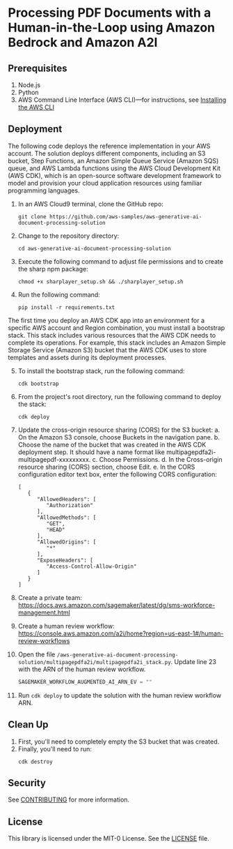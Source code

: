 # Processing PDF Documents with a Human-in-the-Loop using Amazon Bedrock and Amazon A2I

## Prerequisites

1. Node.js
2. Python
3. AWS Command Line Interface (AWS CLI)—for instructions, see [Installing the AWS CLI](https://docs.aws.amazon.com/cli/latest/userguide/cli-chap-install.html)

## Deployment

The following code deploys the reference implementation in your AWS account. The solution deploys different components, including an S3 bucket, Step Functions, an Amazon Simple Queue Service (Amazon SQS) queue, and AWS Lambda functions using the AWS Cloud Development Kit (AWS CDK), which is an open-source software development framework to model and provision your cloud application resources using familiar programming languages.

1. In an AWS Cloud9 terminal, clone the GitHub repo:
	```
	git clone https://github.com/aws-samples/aws-generative-ai-document-processing-solution
	```
2. Change to the repository directory:
	```
	cd aws-generative-ai-document-processing-solution
	```
3. Execute the following command to adjust file permissions and to create the sharp npm package:
	```
	chmod +x sharplayer_setup.sh && ./sharplayer_setup.sh
	```
4. Run the following command:
	```
	pip install -r requirements.txt
	```
The first time you deploy an AWS CDK app into an environment for a specific AWS account and Region combination, you must install a bootstrap stack. This stack includes various resources that the AWS CDK needs to complete its operations. For example, this stack includes an Amazon Simple Storage Service (Amazon S3) bucket that the AWS CDK uses to store templates and assets during its deployment processes.

5. To install the bootstrap stack, run the following command:
	```
	cdk bootstrap
	```
6. From the project's root directory, run the following command to deploy the stack:
	```
	cdk deploy
	```
7. Update the cross-origin resource sharing (CORS) for the S3 bucket:
   a. On the Amazon S3 console, choose Buckets in the navigation pane.
   b. Choose the name of the bucket that was created in the AWS CDK deployment step. It should have a name format like multipagepdfa2i-multipagepdf-xxxxxxxxx.
   c. Choose Permissions.
   d. In the Cross-origin resource sharing (CORS) section, choose Edit.
   e. In the CORS configuration editor text box, enter the following CORS configuration:

      ```
      [
         {
            "AllowedHeaders": [
               "Authorization"
            ],
            "AllowedMethods": [
               "GET",
               "HEAD"
            ],
            "AllowedOrigins": [
               "*"
            ],
            "ExposeHeaders": [
               "Access-Control-Allow-Origin"
            ]
         }
      ]
      ```
8. Create a private team: https://docs.aws.amazon.com/sagemaker/latest/dg/sms-workforce-management.html
9. Create a human review workflow: https://console.aws.amazon.com/a2i/home?region=us-east-1#/human-review-workflows
10. Open the file `/aws-generative-ai-document-processing-solution/multipagepdfa2i/multipagepdfa2i_stack.py`. Update line 23 with the ARN of the human review workflow.

    ```python
    SAGEMAKER_WORKFLOW_AUGMENTED_AI_ARN_EV = ""
    ```

11. Run `cdk deploy` to update the solution with the human review workflow ARN.

## Clean Up

1. First, you'll need to completely empty the S3 bucket that was created.
2. Finally, you'll need to run:
   ```
   cdk destroy
   ```

## Security

See [CONTRIBUTING](CONTRIBUTING.md#security-issue-notifications) for more information.

## License

This library is licensed under the MIT-0 License. See the [LICENSE](LICENSE) file.